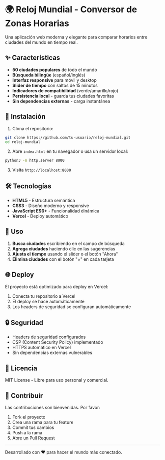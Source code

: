 # 🌍 Reloj Mundial - Conversor de Zonas Horarias

Una aplicación web moderna y elegante para comparar horarios entre ciudades del mundo en tiempo real.

## ✨ Características

- **50 ciudades populares** de todo el mundo
- **Búsqueda bilingüe** (español/inglés)
- **Interfaz responsive** para móvil y desktop
- **Slider de tiempo** con saltos de 15 minutos
- **Indicadores de compatibilidad** (verde/amarillo/rojo)
- **Persistencia local** - guarda tus ciudades favoritas
- **Sin dependencias externas** - carga instantánea

## 🚀 Instalación

1. Clona el repositorio:
```bash
git clone https://github.com/tu-usuario/reloj-mundial.git
cd reloj-mundial
```

2. Abre `index.html` en tu navegador o usa un servidor local:
```bash
python3 -m http.server 8000
```

3. Visita `http://localhost:8000`

## 🛠️ Tecnologías

- **HTML5** - Estructura semántica
- **CSS3** - Diseño moderno y responsive
- **JavaScript ES6+** - Funcionalidad dinámica
- **Vercel** - Deploy automático

## 📱 Uso

1. **Busca ciudades** escribiendo en el campo de búsqueda
2. **Agrega ciudades** haciendo clic en las sugerencias
3. **Ajusta el tiempo** usando el slider o el botón "Ahora"
4. **Elimina ciudades** con el botón "×" en cada tarjeta

## 🌐 Deploy

El proyecto está optimizado para deploy en Vercel:

1. Conecta tu repositorio a Vercel
2. El deploy se hace automáticamente
3. Los headers de seguridad se configuran automáticamente

## 🔒 Seguridad

- Headers de seguridad configurados
- CSP (Content Security Policy) implementado
- HTTPS automático en Vercel
- Sin dependencias externas vulnerables

## 📄 Licencia

MIT License - Libre para uso personal y comercial.

## 🤝 Contribuir

Las contribuciones son bienvenidas. Por favor:

1. Fork el proyecto
2. Crea una rama para tu feature
3. Commit tus cambios
4. Push a la rama
5. Abre un Pull Request

---

Desarrollado con ❤️ para hacer el mundo más conectado. 